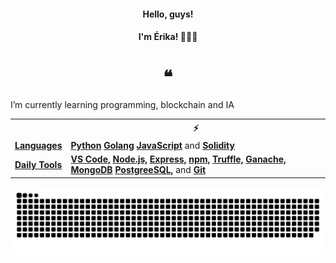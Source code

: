 
<h4 align="center">Hello, guys!	</h4>
<h4 align="center">I'm Érika! 👩🏻‍💻</h4>
<h1 align="center">❝</h1>

<div align="">
I’m currently learning programming, blockchain and IA<p>
</div>

<table>
  <tr>
    <th></th>
    <th>⚡</th>
  </tr>
  <tr>
    <td><a target="_blank" href=""><b>Languages</b></a></td>
    <td><a href="https://www.python.org/" target="_blank"><b>Python</b></a>
        <a href="https://go.dev/" target="_blank"><b>Golang</b></a> 
        <a href="https://developer.mozilla.org/en-US/docs/Web/JavaScript" target="_blank"><b>JavaScript</b></a> and 
        <a href="https://soliditylang.org/" target="_blank"><b>Solidity</b></a> </td>
  </tr>
  <tr>
    <td><a target="_blank" href=""><b>Daily Tools</b></a></td>
    <td>
      <a href="https://code.visualstudio.com/" target="_blank"><b>VS Code,</b></a>
      <a href="https://nodejs.org/en/" target="_blank"><b>Node.js,</b></a>
      <a href="https://expressjs.com/" target="_blank"><b>Express,</b></a>
      <a href="https://www.npmjs.com/" target="_blank"><b>npm,</b></a>
      <a href="https://trufflesuite.com/" target="_blank"><b>Truffle,</b></a>
      <a href="https://trufflesuite.com/ganache/" target="_blank"><b>Ganache,</b></a>
      <a href="https://www.mongodb.com/" target="_blank"><b>MongoDB</b></a>
      <a href="https://www.postgresql.org/" target="_blank"><b>PostgreeSQL,</b></a> and
      <a href="https://git-scm.com/" target="_blank"><b>Git</b></a>
    </td>
  </tr>
</table>

![](https://github.com/Platane/snk/raw/output/github-contribution-grid-snake.svg)

<!--

# O título maior
## O segundo maior título
###### O título menor

### Hi! 👋

**erikacls/erikacls** is a ✨ _special_ ✨ repository because its `README.md` (this file) appears on your GitHub profile.

Here are some ideas to get you started:

- 🔭 I’m currently working on ...
- 🌱 I’m currently learning ...
- 👯 I’m looking to collaborate on ...
- 🤔 I’m looking for help with ...
- 💬 Ask me about ...
- 📫 How to reach me: ...
- 😄 Pronouns: ...
- ⚡ Fun fact: ...

-->

